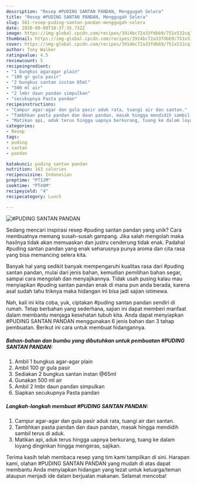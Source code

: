 ```yaml
---
description: "Resep #PUDING SANTAN PANDAN, Menggugah Selera"
title: "Resep #PUDING SANTAN PANDAN, Menggugah Selera"
slug: 561-resep-puding-santan-pandan-menggugah-selera
date: 2020-09-08T10:37:35.732Z
image: https://img-global.cpcdn.com/recipes/3914bc72a33fdbb9/751x532cq70/puding-santan-pandan-foto-resep-utama.jpg
thumbnail: https://img-global.cpcdn.com/recipes/3914bc72a33fdbb9/751x532cq70/puding-santan-pandan-foto-resep-utama.jpg
cover: https://img-global.cpcdn.com/recipes/3914bc72a33fdbb9/751x532cq70/puding-santan-pandan-foto-resep-utama.jpg
author: Tony Walker
ratingvalue: 4.5
reviewcount: 5
recipeingredient:
- "1 bungkus agaragar plain"
- "100 gr gula pasir"
- "2 bungkus santan instan 65ml"
- "500 ml air"
- "2 lmbr daun pandan simpulkan"
- "secukupnya Pasta pandan"
recipeinstructions:
- "Campur agar-agar dan gula pasir aduk rata, tuangi air dan santan."
- "Tambhkan pasta pandan dan daun pandan, masak hingga mendidih sambil terus di aduk."
- "Matikan api, aduk terus hingga uapnya berkurang, tuang ke dalam loyang dinginkan hingga mengeras, sajikan."
categories:
- Resep
tags:
- puding
- santan
- pandan

katakunci: puding santan pandan 
nutrition: 163 calories
recipecuisine: Indonesian
preptime: "PT12M"
cooktime: "PT49M"
recipeyield: "4"
recipecategory: Lunch

---
```



![#PUDING SANTAN PANDAN](https://img-global.cpcdn.com/recipes/3914bc72a33fdbb9/751x532cq70/puding-santan-pandan-foto-resep-utama.jpg)

Sedang mencari inspirasi resep #puding santan pandan yang unik? Cara membuatnya memang susah-susah gampang. Jika salah mengolah maka hasilnya tidak akan memuaskan dan justru cenderung tidak enak. Padahal #puding santan pandan yang enak seharusnya punya aroma dan cita rasa yang bisa memancing selera kita.

Banyak hal yang sedikit banyak mempengaruhi kualitas rasa dari #puding santan pandan, mulai dari jenis bahan, kemudian pemilihan bahan segar, sampai cara mengolah dan menyajikannya. Tidak usah pusing kalau mau menyiapkan #puding santan pandan enak di mana pun anda berada, karena asal sudah tahu triknya maka hidangan ini bisa jadi sajian istimewa.




Nah, kali ini kita coba, yuk, ciptakan #puding santan pandan sendiri di rumah. Tetap berbahan yang sederhana, sajian ini dapat memberi manfaat dalam membantu menjaga kesehatan tubuh kita. Anda dapat menyiapkan #PUDING SANTAN PANDAN menggunakan 6 jenis bahan dan 3 tahap pembuatan. Berikut ini cara untuk membuat hidangannya.

<!--inarticleads1-->

##### Bahan-bahan dan bumbu yang dibutuhkan untuk pembuatan #PUDING SANTAN PANDAN:

1. Ambil 1 bungkus agar-agar plain
1. Ambil 100 gr gula pasir
1. Sediakan 2 bungkus santan instan @65ml
1. Gunakan 500 ml air
1. Ambil 2 lmbr daun pandan simpulkan
1. Siapkan secukupnya Pasta pandan




<!--inarticleads2-->

##### Langkah-langkah membuat #PUDING SANTAN PANDAN:

1. Campur agar-agar dan gula pasir aduk rata, tuangi air dan santan.
1. Tambhkan pasta pandan dan daun pandan, masak hingga mendidih sambil terus di aduk.
1. Matikan api, aduk terus hingga uapnya berkurang, tuang ke dalam loyang dinginkan hingga mengeras, sajikan.




Terima kasih telah membaca resep yang tim kami tampilkan di sini. Harapan kami, olahan #PUDING SANTAN PANDAN yang mudah di atas dapat membantu Anda menyiapkan hidangan yang lezat untuk keluarga/teman ataupun menjadi ide dalam berjualan makanan. Selamat mencoba!
